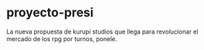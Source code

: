 # proyecto-presi
La nueva propuesta de kurupi studios que llega para revolucionar el mercado de los rpg por turnos, ponele.
